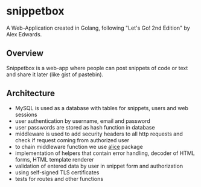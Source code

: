 # snippetbox

A Web-Application created in Golang, following "Let's Go! 2nd Edition" by Alex Edwards.

## Overview

Snippetbox is a web-app where people can post snippets of code or text and share it later (like gist of pastebin).

## Architecture

- MySQL is used as a database with tables for snippets, users and web sessions
- user authentication by username, email and password
- user passwords are stored as hash function in database
- middleware is used to add security headers to all http requests and check if request coming from authorized user
- to chain middleware function we use [alice](https://pkg.go.dev/github.com/justinas/alice@v1.2.0) package
- implementation of helpers that contain error handling, decoder of HTML forms, HTML template renderer
- validation of entered data by user in snippet form and authorization
- using self-signed TLS certificates
- tests for routes and other functions
